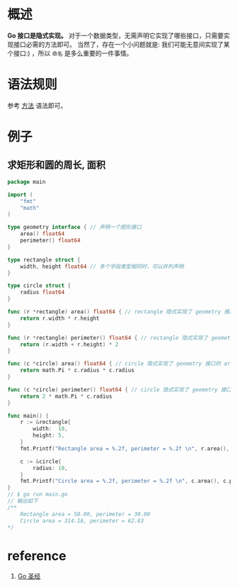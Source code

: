 # 概述
**Go 接口是隐式实现。** 对于一个数据类型，无需声明它实现了哪些接口，只需要实现接口必需的方法即可。
当然了，存在一个小问题就是: 我们可能无意间实现了某个接口:) ，所以 `命名` 是多么重要的一件事情。

# 语法规则
参考 [方法](methods.md) 语法即可。

# 例子

## 求矩形和圆的周长, 面积
```go
package main

import (
	"fmt"
	"math"
)

type geometry interface { // 声明一个图形接口
	area() float64
	perimeter() float64
}

type rectangle struct {
	width, height float64 // 多个字段类型相同时，可以并列声明
}

type circle struct {
	radius float64
}

func (r *rectangle) area() float64 { // rectangle 隐式实现了 geometry 接口的 area 方法
	return r.width * r.height
}

func (r *rectangle) perimeter() float64 { // rectangle 隐式实现了 geometry 接口的 perimeter 方法
	return (r.width + r.height) * 2
}

func (c *circle) area() float64 { // circle 隐式实现了 geometry 接口的 area 方法
	return math.Pi * c.radius * c.radius
}

func (c *circle) perimeter() float64 { // circle 隐式实现了 geometry 接口的 perimeter 方法
	return 2 * math.Pi * c.radius
}

func main() {
	r := &rectangle{
		width:  10,
		height: 5,
	}
	fmt.Printf("Rectangle area = %.2f, perimeter = %.2f \n", r.area(), r.perimeter())

	c := &circle{
		radius: 10,
	}
	fmt.Printf("Circle area = %.2f, perimeter = %.2f \n", c.area(), c.perimeter())
}
// $ go run main.go
// 输出如下 
/**
    Rectangle area = 50.00, perimeter = 30.00
    Circle area = 314.16, perimeter = 62.83
*/
```

# reference
1. [Go 圣经](https://book.douban.com/subject/27044219/)
